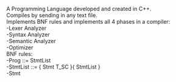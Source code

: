A Programming Language developed and created in C++. <br/>
Compiles by sending in any text file. <br/>
Implements BNF rules and implements all 4 phases in a compiler: <br/>
-Lexer Analyzer <br/>
-Syntax Analyzer <br/>
-Semantic Analyzer <br/>
-Optimizer <br/>
BNF rules: <br/>
-Prog ::= StmtList <br/>
-StmtList ::= { Stmt T_SC }{ StmtList } <br/>
-Stmt <br/>
